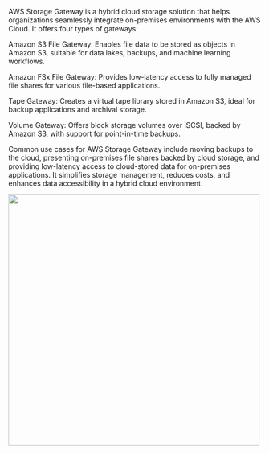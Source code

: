 AWS Storage Gateway is a hybrid cloud storage solution that helps organizations seamlessly integrate on-premises environments with the AWS Cloud. It offers four types of gateways:

Amazon S3 File Gateway: Enables file data to be stored as objects in Amazon S3, suitable for data lakes, backups, and machine learning workflows.

Amazon FSx File Gateway: Provides low-latency access to fully managed file shares for various file-based applications.

Tape Gateway: Creates a virtual tape library stored in Amazon S3, ideal for backup applications and archival storage.

Volume Gateway: Offers block storage volumes over iSCSI, backed by Amazon S3, with support for point-in-time backups.

Common use cases for AWS Storage Gateway include moving backups to the cloud, presenting on-premises file shares backed by cloud storage, and providing low-latency access to cloud-stored data for on-premises applications. It simplifies storage management, reduces costs, and enhances data accessibility in a hybrid cloud environment.

<image src="https://github.com/sreedevi-langoju/12weekawsworkshopchallenge-/assets/135724041/e0a373f6-400c-4337-bb00-99df3ce32e00" height="500" width="500">


